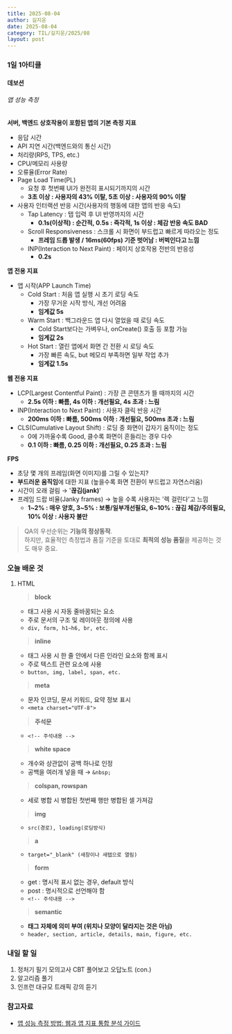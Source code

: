 ```yaml
---
title: 2025-08-04
author: 길지운
date: 2025-08-04
category: TIL/길지운/2025/08
layout: post
---
```


### 1일 1아티클
#### 데보션
###### 앱 성능 측정
**서버, 백엔드 상호작용이 포함된 앱의 기본 측정 지표**
  - 응답 시간
  - API 지연 시간(백엔드와의 통신 시간)
  - 처리량(RPS, TPS, etc.)
  - CPU/메모리 사용량
  - 오류율(Error Rate)
  - Page Load Time(PL)
    - 요청 후 첫번째 UI가 완전히 표시되기까지의 시간
    - **3초 이상 : 사용자의 43% 이탈, 5초 이상 : 사용자의 90% 이탈**
  - 사용자 인터랙션 반응 시간(사용자의 행동에 대한 앱의 반응 속도)
    - Tap Latency : 탭 입력 후 UI 반영까지의 시간
      - **0.1s(이상적) : 순간적, 0.5s : 즉각적, 1s 이상 : 체감 반응 속도 BAD**
    - Scroll Responsiveness : 스크롤 시 화면이 부드럽고 빠르게 따라오는 정도
      - **프레임 드롭 발생 / 16ms(60fps) 기준 벗어남 : 버벅인다고 느낌**
    - INP(Interaction to Next Paint) : 페이지 상호작용 전반의 반응성
      - **0.2s**
  
**앱 전용 지표**
  - 앱 시작(APP Launch Time)
    - Cold Start : 처음 앱 실행 시 초기 로딩 속도
      - 가장 무거운 시작 방식, 개선 어려움
      - **임계값 5s**
    - Warm Start : 백그라운드 앱 다시 열었을 때 로딩 속도
      - Cold Start보다는 가벼우나, onCreate() 호출 등 포함 가능
      - **임계값 2s**
    - Hot Start : 열린 앱에서 화면 간 전환 시 로딩 속도
      - 가장 빠른 속도, but 메모리 부족하면 일부 작업 추가
      - **임계값 1.5s**
  
**웹 전용 지표**
  - LCP(Largest Contentful Paint) : 가장 큰 콘텐츠가 뜰 때까지의 시간
    - **2.5s 이하 : 빠름, 4s 이하 : 개선필요, 4s 초과 : 느림**
  - INP(Interaction to Next Paint) : 사용자 클릭 반응 시간
    - **200ms 이하 : 빠름, 500ms 이하 : 개선필요, 500ms 초과 : 느림**
  - CLS(Cumulative Layout Shift) : 로딩 중 화면이 갑자기 움직이는 정도
    - 0에 가까울수록 Good, 클수록 화면이 흔들리는 경우 다수
    - **0.1 이하 : 빠름, 0.25 이하 : 개선필요, 0.25 초과 : 느림**
  
**FPS**
  - 초당 몇 개의 프레임(화면 이미지)를 그릴 수 있는지?
  - **부드러운 움직임**에 대한 지표 (높을수록 화면 전환이 부드럽고 자연스러움)
  - 시간이 오래 걸림 → '**끊김(jank)**'
  - 프레임 드랍 비율(Janky frames) → 높을 수록 사용자는 '렉 걸린다'고 느낌
    - **1~2% : 매우 양호, 3~5% : 보통/일부개선필요, 6~10% : 끊김 체감/주의필요, 10% 이상 : 사용자 불만**
  
> QA의 우선순위는 **기능의 정상동작**.  
> 하지만, 효율적인 측정법과 품질 기준을 토대로 **최적의 성능 품질**을 제공하는 것도 매우 중요.
  
### 오늘 배운 것  
1. HTML
  
    > **block**
      - 태그 사용 시 자동 줄바꿈되는 요소
      - 주로 문서의 구조 및 레이아웃 정의에 사용
      - ``` div, form, h1~h6, br, etc. ```
  
    > **inline**
      - 태그 사용 시 한 줄 안에서 다른 인라인 요소와 함께 표시
      - 주로 텍스트 관련 요소에 사용
      - ``` button, img, label, span, etc. ```
  
    > **meta**
      - 문자 인코딩, 문서 키워드, 요약 정보 표시
      - ``` <meta charset="UTF-8"> ```
  
    > **주석문**
      - ``` <!-- 주석내용 --> ```
  
    > **white space**
      - 개수와 상관없이 공백 하나로 인정
      - 공백을 여러개 넣을 때 → ``` &nbsp; ```
  
    > **colspan, rowspan**
      - 세로 병합 시 병합된 첫번째 행만 병합된 셀 가져감
  
    > **img**
      - ``` src(경로), loading(로딩방식) ```
  
    > **a**
      - ``` target="_blank" (새창이나 새탭으로 열림) ```
  
    > **form**
      - get : 명시적 표시 없는 경우, default 방식
      - post : 명시적으로 선언해야 함
      - ``` <!-- 주석내용 --> ```
  
    > **semantic**
      - **태그 자체에 의미 부여 (위치나 모양이 달라지는 것은 아님)**
      - ``` header, section, article, details, main, figure, etc. ```
  
### 내일 할 일
1. 정처기 필기 모의고사 CBT 풀어보고 오답노트 (con.)
2. 알고리즘 풀기
3. 인프런 대규모 트래픽 강의 듣기
  
### 참고자료
- [앱 성능 측정 방법: 웹과 앱 지표 통합 분석 가이드](https://devocean.sk.com/blog/techBoardDetail.do?ID=167656&boardType=techBlog&searchData=&searchDataMain=&page=&subIndex=&searchText=&techType=&searchDataSub=&comment=&p=BLOG)